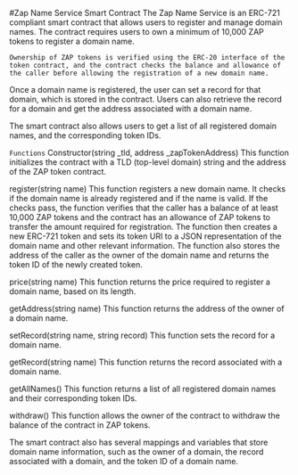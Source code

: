 #Zap Name Service Smart Contract
The Zap Name Service is an ERC-721 compliant smart contract that allows users to register and manage domain names. The contract requires users to own a minimum of 10,000 ZAP tokens to register a domain name.

``Ownership of ZAP tokens is verified using the ERC-20 interface of the token contract, and the contract checks the balance and allowance of the caller before allowing the registration of a new domain name.``

Once a domain name is registered, the user can set a record for that domain, which is stored in the contract. Users can also retrieve the record for a domain and get the address associated with a domain name.

The smart contract also allows users to get a list of all registered domain names, and the corresponding token IDs.

```Functions```
Constructor(string _tld, address _zapTokenAddress)
This function initializes the contract with a TLD (top-level domain) string and the address of the ZAP token contract.

register(string name)
This function registers a new domain name. It checks if the domain name is already registered and if the name is valid. If the checks pass, the function verifies that the caller has a balance of at least 10,000 ZAP tokens and the contract has an allowance of ZAP tokens to transfer the amount required for registration. The function then creates a new ERC-721 token and sets its token URI to a JSON representation of the domain name and other relevant information. The function also stores the address of the caller as the owner of the domain name and returns the token ID of the newly created token.

price(string name)
This function returns the price required to register a domain name, based on its length.

getAddress(string name)
This function returns the address of the owner of a domain name.

setRecord(string name, string record)
This function sets the record for a domain name.

getRecord(string name)
This function returns the record associated with a domain name.

getAllNames()
This function returns a list of all registered domain names and their corresponding token IDs.

withdraw()
This function allows the owner of the contract to withdraw the balance of the contract in ZAP tokens.

The smart contract also has several mappings and variables that store domain name information, such as the owner of a domain, the record associated with a domain, and the token ID of a domain name.
